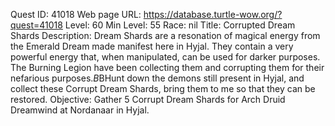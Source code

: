 Quest ID: 41018
Web page URL: https://database.turtle-wow.org/?quest=41018
Level: 60
Min Level: 55
Race: nil
Title: Corrupted Dream Shards
Description: Dream Shards are a resonation of magical energy from the Emerald Dream made manifest here in Hyjal. They contain a very powerful energy that, when manipulated, can be used for darker purposes. The Burning Legion have been collecting them and corrupting them for their nefarious purposes.$B$BHunt down the demons still present in Hyjal, and collect these Corrupt Dream Shards, bring them to me so that they can be restored.
Objective: Gather 5 Corrupt Dream Shards for Arch Druid Dreamwind at Nordanaar in Hyjal.
